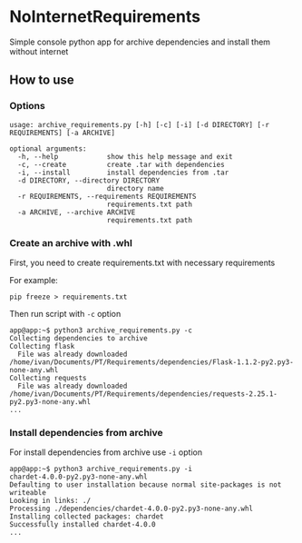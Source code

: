 # NoInternetRequirements

Simple console python app for archive dependencies and install them without internet

## How to use

### Options

```
usage: archive_requirements.py [-h] [-c] [-i] [-d DIRECTORY] [-r REQUIREMENTS] [-a ARCHIVE]

optional arguments:
  -h, --help            show this help message and exit
  -c, --create          create .tar with dependencies
  -i, --install         install dependencies from .tar
  -d DIRECTORY, --directory DIRECTORY
                        directory name
  -r REQUIREMENTS, --requirements REQUIREMENTS
                        requirements.txt path
  -a ARCHIVE, --archive ARCHIVE
                        requirements.txt path

```

### Create an archive with .whl

First, you need to create requirements.txt with necessary requirements

For example:

```
pip freeze > requirements.txt
```

Then run script with `-c` option

```
app@app:~$ python3 archive_requirements.py -c
Collecting dependencies to archive
Collecting flask
  File was already downloaded /home/ivan/Documents/PT/Requirements/dependencies/Flask-1.1.2-py2.py3-none-any.whl
Collecting requests
  File was already downloaded /home/ivan/Documents/PT/Requirements/dependencies/requests-2.25.1-py2.py3-none-any.whl
...
```

### Install dependencies from archive

For install dependencies from archive use `-i` option

```
app@app:~$ python3 archive_requirements.py -i
chardet-4.0.0-py2.py3-none-any.whl
Defaulting to user installation because normal site-packages is not writeable
Looking in links: ./
Processing ./dependencies/chardet-4.0.0-py2.py3-none-any.whl
Installing collected packages: chardet
Successfully installed chardet-4.0.0
...
```
